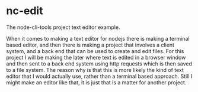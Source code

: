 # nc-edit

The node-cli-tools project text editor example.

When it comes to making a text editor for nodejs there is making a terminal based editor, and then there is making a project that involves a client system, and a back end that can be used to create and edit files. For this project I will be making the later where text is edited in a browser window and then sent to a back end system using http requests which is then saved to a file system. The reason why is that this is more likely the kind of text editor that I would actually use, rather than a terminal based approach. Still I might make an editor like that, it is just that is a matter for another project.
